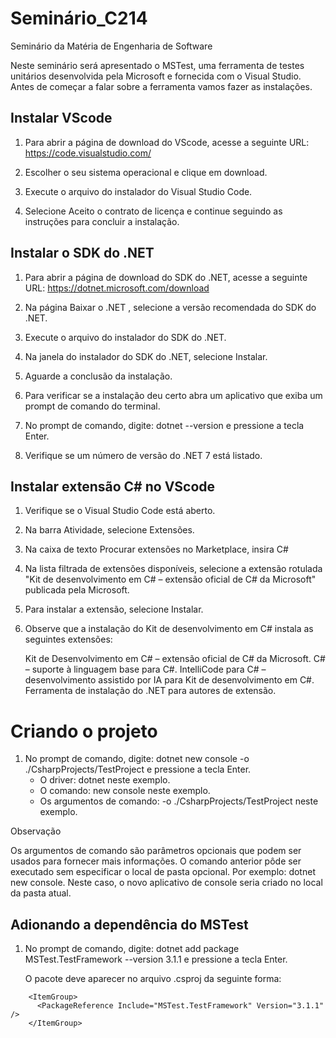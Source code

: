 # Seminário_C214

Seminário da Matéria de Engenharia de Software

Neste seminário será apresentado o MSTest, uma ferramenta de testes unitários desenvolvida pela Microsoft e fornecida com o Visual Studio. Antes de começar a falar sobre a ferramenta vamos fazer as instalações.

## Instalar VScode
 
1. Para abrir a página de download do VScode, acesse a seguinte URL:
https://code.visualstudio.com/

2. Escolher o seu sistema operacional e clique em download.

3. Execute o arquivo do instalador do Visual Studio Code.

4. Selecione Aceito o contrato de licença e continue seguindo as instruções para concluir a instalação.

## Instalar o SDK do .NET


1. Para abrir a página de download do SDK do .NET, acesse a seguinte URL:
https://dotnet.microsoft.com/download

2. Na página Baixar o .NET , selecione a versão recomendada do SDK do .NET.

3. Execute o arquivo do instalador do SDK do .NET.

4. Na janela do instalador do SDK do .NET, selecione Instalar.

5. Aguarde a conclusão da instalação.

6. Para verificar se a instalação deu certo abra um aplicativo que exiba um prompt de comando do terminal.

7. No prompt de comando, digite: dotnet --version e pressione a tecla Enter.

8. Verifique se um número de versão do .NET 7 está listado.

## Instalar extensão C# no VScode

1. Verifique se o Visual Studio Code está aberto.

2. Na barra Atividade, selecione Extensões.

3. Na caixa de texto Procurar extensões no Marketplace, insira C#

4. Na lista filtrada de extensões disponíveis, selecione a extensão rotulada "Kit de desenvolvimento em C# – extensão oficial de C# da Microsoft" publicada pela Microsoft.

5. Para instalar a extensão, selecione Instalar.

6. Observe que a instalação do Kit de desenvolvimento em C# instala as seguintes extensões:

    Kit de Desenvolvimento em C# – extensão oficial de C# da Microsoft.
    C# – suporte à linguagem base para C#.
    IntelliCode para C# – desenvolvimento assistido por IA para Kit de desenvolvimento em C#.
    Ferramenta de instalação do .NET para autores de extensão.

# Criando o projeto

1. No prompt de comando, digite: dotnet new console -o ./CsharpProjects/TestProject e pressione a tecla Enter.
    - O driver: dotnet neste exemplo.
    - O comando: new console neste exemplo.
    - Os argumentos de comando: -o ./CsharpProjects/TestProject neste exemplo.

Observação

Os argumentos de comando são parâmetros opcionais que podem ser usados para fornecer mais informações. O comando anterior pôde ser executado sem especificar o local de pasta opcional. Por exemplo: dotnet new console. Neste caso, o novo aplicativo de console seria criado no local da pasta atual.

## Adionando a dependência do MSTest

1. No prompt de comando, digite: dotnet add package MSTest.TestFramework --version 3.1.1 e pressione a tecla Enter.
    
    O pacote deve aparecer no arquivo .csproj da seguinte forma:
```
    <ItemGroup>
      <PackageReference Include="MSTest.TestFramework" Version="3.1.1" />
    </ItemGroup>
```